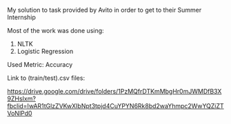 My solution to task provided by Avito in order to get to their Summer Internship

Most of the work was done using:
1) NLTK
2) Logistic Regression

Used Metric: Accuracy

Link to (train/test).csv files: 

https://drive.google.com/drive/folders/1PzMQfrDTKmMbgHr0mJWMDfB3X9ZHsIxm?fbclid=IwAR1tGlzZVKwXIbNpt3tpjd4CuYPYN6Rk8bd2waYhmpc2WwYQZiZTVoNlPd0
